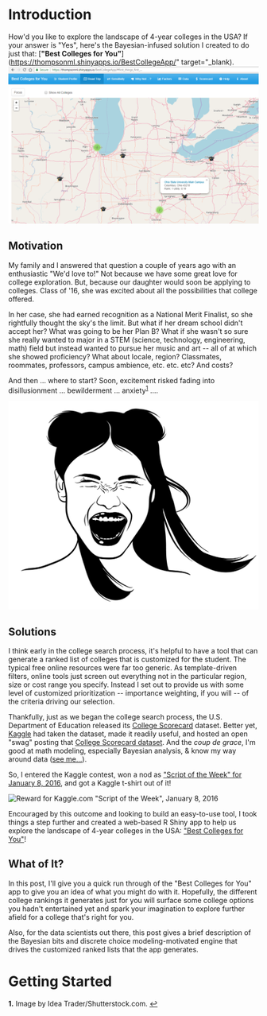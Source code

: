 # Introduction

How'd you like to explore the landscape of 4-year colleges in the USA? If your answer is "Yes", here's the Bayesian-infused solution I created to do just that: [**"Best Colleges for You"**](https://thompsonml.shinyapps.io/BestCollegeApp/" target="_blank).
![A virtual college roadtrip exploring colleges ranked just for you.](BestCollegeApp_roadtrip1.png)

## Motivation

My family and I answered that question a couple of years ago with an enthusiastic "We'd love to!"  Not because we have some great love for college exploration.  But, because our daughter would soon be applying to colleges.  Class of '16, she was excited about all the possibilities that college offered.  

In her case, she had earned recognition as a National Merit Finalist, so she rightfully thought the sky's the limit.  But what if her dream school didn't accept her?  What was going to be her Plan B?  What if she wasn't so sure she really wanted to major in a STEM (science, technology, engineering, math) field but instead wanted to pursue her music and art -- all of at which she showed proficiency?  What about locale, region? Classmates, roommates, professors, campus ambience, etc. etc. etc?  And costs?

And then ... where to start? Soon, excitement risked fading into disillusionment ... bewilderment ... anxiety<sup id="a1">[1](#f1)</sup> ....


![by Idea Trader/Shutterstock.com](https://github.com/apollostream/College_Scorecard/blob/master/shutterstock_701062771.jpg) <!-- .element height="50%" width="50%" -->

## Solutions

I think early in the college search process, it's helpful to have a tool that can generate a ranked list of colleges that is customized for the student.  The typical free online resources were far too generic.  As template-driven filters, online tools just screen out everything not in the particular region, size or cost range you specify. Instead I set out to provide us with some level of customized prioritization -- importance weighting, if you will -- of the criteria driving our selection.  

Thankfully, just as we began the college search process, the U.S. Department of Education released its [College Scorecard](https://collegescorecard.ed.gov/data/) dataset.  Better yet, [Kaggle](https://kaggle.com) had taken the dataset, made it readily useful, and hosted an open "swag" posting that [College Scorecard dataset](https://collegescorecard.ed.gov/data/).  And the *coup de grace*, I'm good at math modeling, especially Bayesian analysis, & know my way around data ([see me...](https://www.linkedin.com/in/mlthomps/)).

So, I entered the Kaggle contest, won a nod as ["Script of the Week" for January 8, 2016](http://blog.kaggle.com/2016/02/19/december-2015-january-2016-scripts-of-the-week/), and got a Kaggle t-shirt out of it!

![Reward for Kaggle.com "Script of the Week", January 8, 2016](http://github.com/apollostream/College_Scorecard/blob/master/kaggle_tshirt.jpg)

Encouraged by this outcome and looking to build an easy-to-use tool, I took things a step further and created a web-based R Shiny app to help us explore the landscape of 4-year colleges in the USA: ["Best Colleges for You"](https://thompsonml.shinyapps.io/BestCollegeApp/)!

## What of It?

In this post, I'll give you a quick run through of the "Best Colleges for You" app to give you an idea of what you might do with it.  Hopefully, the different college rankings it generates just for you will surface some college options you hadn't entertained yet and spark your imagination to explore further afield for a college that's right for you.

Also, for the data scientists out there, this post gives a brief description of the Bayesian bits and discrete choice modeling-motivated engine that drives the customized ranked lists that the app generates.

# Getting Started

<b id="f1">1.</b> Image by Idea Trader/Shutterstock.com. [↩](#a1)

